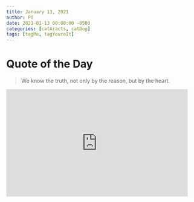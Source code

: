 ```yaml
---
title: January 13, 2021
author: PT
date: 2021-01-13 00:00:00 −0500
categories: [catAracts, catDog]
tags: [tagMe, tagYoureIt]
---
```


# Quote of the Day
> We know the truth, not only by the reason, but by the heart.
<iframe src="https://giphy.com/embed/MofD6FusyLKzktNYPp" width="480" height="285" frameBorder="0" class="giphy-embed" allowFullScreen></iframe>